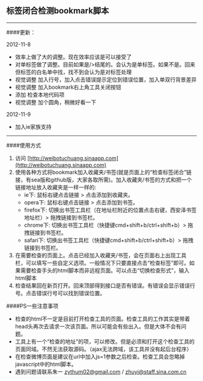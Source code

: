 标签闭合检测bookmark脚本
---

---

####更新：

2012-11-8

+ 效率上做了大的调整。现在效率应该是可以接受了
+ 对单标签做了调整。目前如果是/>结尾的。会认为是单标签。如果不是。回来但标签的白名单中找，找不到会认为是对标签处理
+ 视觉调整 加入行号，加入点击错误提示定位到错误位置，加入单双行背景差异
+ 视觉调整 加入bookmark右上角工具关闭按钮
+ 添加 检查本地代码项
+ 视觉调整 加个圆角，稍微好看一下

2012-11-9

+ 加入ie家族支持

---

####使用方式

1. 访问 [http://weibotuchuang.sinaapp.com](http://weibotuchuang.sinaapp.com)
2. 使用各种方式将bookmark加入收藏夹/书签(就是页面上的“检查标签闭合”链接，有sea版和github版，大家各取所需)。加入收藏夹/书签的方式和把一个链接地址放入收藏夹是一样一样的:
   + ie下: 鼠标右键点击链接 > 点击添加到收藏夹。
   + opera下: 鼠标右键点击链接 > 点击添加到书签。
   + firefox下: 切换出书签工具栏（在地址栏附近的位置点击右键，西安泽书签地址栏）> 拖拽链接到书签栏。
   + chrome下: 切换出书签工具栏（快捷键cmd+shift+b/ctrl+shift+b）> 拖拽链接到书签栏。
   + safari下: 切换出书签工具栏（快捷键cmd+shift+b/ctrl+shift+b）> 拖拽链接到书签栏。
3. 在需要检查的页面上。点击已经加入收藏夹/书签，会在页面右上出现工具栏，可以填写一些自定义选项。一般情况下只要直接点击“检查标签”即可。如果需要检查手头的html脚本而非远程页面。可以点击“切换检查形式”，输入html脚本
4. 检查结果回在新页打开。回来顶部得到接口是否有错误。有错误会显示错误行号。点击错误行号可以找到错误位置。

####PS一些注意事项
+ 检查的html不一定是目前打开检查工具的页面。检查工具的工作其实是带着head头再次去请求一次该页面。所以可能会有些出入。但是大体不会有问题。
+ 工具上有一个“检查的地址”的项，可以修改。但是必须和打开这个检查工具的页面同域。不然无法获取源码。（ajax无法跨域，该工具并没有起后台程序）
+ 在检查微博页面是建议在url中加入js=1参数之后检查。检查工具会忽略掉javascript中的html脚本。
+ 遇到问题请联系朱一 zythum02@gmail.com / zhuyi@staff.sina.com.cn
